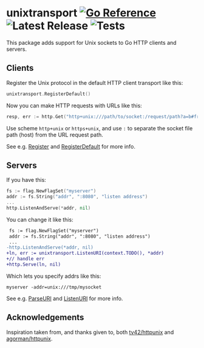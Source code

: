 # unixtransport [![Go Reference](https://pkg.go.dev/badge/github.com/peterbourgon/unixtransport.svg)](https://pkg.go.dev/github.com/peterbourgon/unixtransport) ![Latest Release](https://img.shields.io/github/v/release/peterbourgon/unixtransport?style=flat-square) ![Tests](https://github.com/peterbourgon/unixtransport/actions/workflows/test.yaml/badge.svg?branch=main)

This package adds support for Unix sockets to Go HTTP clients and servers.


## Clients

Register the Unix protocol in the default HTTP client transport like this:

```go
unixtransport.RegisterDefault()
```

Now you can make HTTP requests with URLs like this:

```go
resp, err := http.Get("http+unix:///path/to/socket:/request/path?a=b#fragment")
```

Use scheme `http+unix` or `https+unix`, and use `:` to separate the socket file
path (host) from the URL request path.

See e.g. [Register][register] and [RegisterDefault][registerdef] for more info.


## Servers

If you have this:

```go
fs := flag.NewFlagSet("myserver")
addr := fs.String("addr", ":8080", "listen address")
...
http.ListenAndServe(*addr, nil)
```

You can change it like this:

```diff
 fs := flag.NewFlagSet("myserver")
 addr := fs.String("addr", ":8080", "listen address")
 ...
-http.ListenAndServe(*addr, nil)
+ln, err := unixtransport.ListenURI(context.TODO(), *addr)
+// handle err
+http.Serve(ln, nil)
```

Which lets you specify addrs like this:

```shell
myserver -addr=unix:///tmp/mysocket
```

See e.g. [ParseURI][parseuri] and [ListenURI][listenuri] for more info.


## Acknowledgements

Inspiration taken from, and thanks given to, both [tv42/httpunix][tv42] and
[agorman/httpunix][agorman].


[register]: https://pkg.go.dev/github.com/peterbourgon/unixtransport#Register
[registerdef]: https://pkg.go.dev/github.com/peterbourgon/unixtransport#RegisterDefault
[parseuri]: https://pkg.go.dev/github.com/peterbourgon/unixtransport#ParseURI
[listenuri]: https://pkg.go.dev/github.com/peterbourgon/unixtransport#ListenURI
[tv42]: https://github.com/tv42/httpunix
[agorman]: https://github.com/agorman/httpunix
